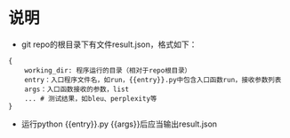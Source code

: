 # 说明
*	git repo的根目录下有文件result.json，格式如下：
```
{
	working_dir: 程序运行的目录（相对于repo根目录）
	entry：入口程序文件名，如run，{{entry}}.py中包含入口函数run，接收参数列表
	args：入口函数接收的参数，list
	... # 测试结果，如bleu、perplexity等
}
```
*	运行python {{entry}}.py {{args}}后应当输出result.json
